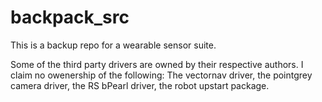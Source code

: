 # backpack_src

This is a backup repo for a wearable sensor suite. 

Some of the third party drivers are owned by their respective authors. I claim no owenership of the following:
The vectornav driver, the pointgrey camera driver, the RS bPearl driver, the robot upstart package.

